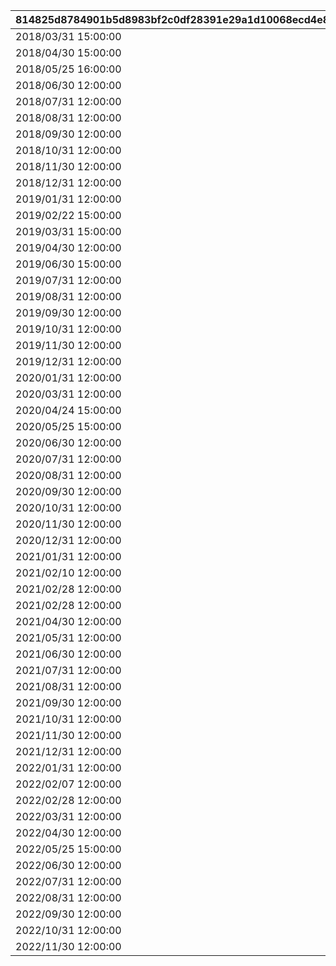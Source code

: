 |814825d8784901b5d8983bf2c0df28391e29a1d10068ecd4e808d72ebc18e059|cb8679c96592876b79bbdad4efd5050f0c9cb9bf7808261993f607cef41a8942|4b2903ade800ad36c5306dc1de69f556309a286871ffe047824701fa4f242b72|a5352f35b2cea327c9854c715f63925ddc2c28181e2d93ab96da253ffa69955a|d9a3e81b5d884c5f4b4d2277afb412f5ef09ac57e5a1e8bde45b3c936edfd174|d0fb9621ad29067c3f5b5eed0e228c19bfc4b12e64b7c11ee5a9e15e45e6d56c|969d2a57a839d38e10ade3abd0fbb74b7333e0752933e0aeee3bb376b396480f|3b05607bc05fe6f20362d0013d5384093df462455af6f5d36d6675ccb205742b|02f21f0bf670054882e187ff5438970904a0b059a276c9ad7e56e450acae2627|e9fad9a0ea670acbb88c49b217d0a1b1e9e8235ca0c138ad0813545cb9007e6f|38c3a11ec9669d6306a2e4c8b03d7f903864af868da871dc660f57bff989d11e|7afebe6cdaa8fc657339604834bbe9bef03a55b7550222d74c86e4787f257379|3a41548a5996e71bde46be4b3e4a69648191445526eacf476d054406ced16b01|
| --- | --- | --- | --- | --- | --- | --- | --- | --- | --- | --- | --- | --- |
|2018/03/31 15:00:00|0|0|20001|10001|2020/03/16 15:00:00|-6|0|1|2030/04/19 15:00:00|0|5031|0|
|2018/04/30 15:00:00|0|0|20002|10002|2020/04/15 15:00:00|-3|0|1|2030/04/19 15:00:00|0|8135|0|
|2018/05/25 16:00:00|0|0|20003|10003|2020/05/15 15:00:00|-8|0|1|2030/04/19 15:00:00|0|201|0|
|2018/06/30 12:00:00|0|0|20004|10004|2020/06/19 15:00:00|-5|0|1,2|2030/04/19 15:00:00|0|3394|0|
|2018/07/31 12:00:00|0|0|20005|10005|2020/07/20 15:00:00|-3|0|1,4|2030/04/19 15:00:00|0|3060|0|
|2018/08/31 12:00:00|0|0|20006|10006|2020/08/19 15:00:00|-5|0|1|2030/04/19 15:00:00|0|1412|0|
|2018/09/30 12:00:00|0|0|20007|10007|2020/09/23 15:00:00|-2|0|1,5|2030/04/19 15:00:00|0|3481|0|
|2018/10/31 12:00:00|0|0|20008|10008|2020/10/19 15:00:00|-3|0|1|2030/04/19 15:00:00|0|3490|0|
|2018/11/30 12:00:00|0|0|20009|10009|2020/11/24 15:00:00|0|0|1,6|2030/04/19 15:00:00|0|5402|0|
|2018/12/31 12:00:00|0|0|20010|10010|2020/12/22 15:00:00|-5|0|1,7|2030/04/19 15:00:00|0|2192|0|
|2019/01/31 12:00:00|0|0|20011|10011|2021/01/25 15:00:00|0|0|1,8|2030/04/19 15:00:00|0|5034|0|
|2019/02/22 15:00:00|0|0|20012|10012|2021/02/18 15:00:00|-5|0|1|2030/04/19 15:00:00|0|402|0|
|2019/03/31 15:00:00|0|0|20013|10013|2021/03/23 15:00:00|-5|0|1,9|2030/04/19 15:00:00|0|22|0|
|2019/04/30 12:00:00|0|0|20014|10015|2021/04/16 15:00:00|-8|0|1|2030/04/19 15:00:00|0|2174|0|
|2019/06/30 15:00:00|0|0|20015|10019|2021/05/18 15:00:00|3|0|1,10|2030/04/19 15:00:00|0|2222|0|
|2019/07/31 12:00:00|0|0|20016|10021|2021/06/18 15:00:00|0|0|1,11|2030/04/19 15:00:00|0|6040|0|
|2019/08/31 12:00:00|0|0|20017|10023|2021/07/16 15:00:00|-4|0|1|2030/04/19 15:00:00|0|6481|0|
|2019/09/30 12:00:00|0|0|20018|10025|2021/08/16 15:00:00|0|0|1,12|2030/04/19 15:00:00|0|8134|0|
|2019/10/31 12:00:00|0|0|20019|10027|2021/09/16 15:00:00|-2|0|1|2030/04/19 15:00:00|0|3480|0|
|2019/11/30 12:00:00|0|0|20020|10029|2021/10/19 15:00:00|-5|0|1,13|2030/04/19 15:00:00|0|5283|0|
|2019/12/31 12:00:00|0|0|20021|10031|2021/11/16 15:00:00|-4|0|1,14|2030/04/19 15:00:00|0|1311|0|
|2020/01/31 12:00:00|0|0|20022|10033|2021/12/16 15:00:00|-7|0|1,15|2030/04/19 15:00:00|0|6055|0|
|2020/03/31 12:00:00|0|0|20023|10038|2022/01/17 15:00:00|-5|0|1|2030/04/19 15:00:00|0|2022|0|
|2020/04/24 15:00:00|0|0|20024|10040|2022/02/18 15:00:00|-10|0|1|2030/04/19 15:00:00|0|6011|0|
|2020/05/25 15:00:00|0|0|20025|10042|2022/03/17 15:00:00|-5|0|1,16|2030/04/19 15:00:00|0|5221|0|
|2020/06/30 12:00:00|0|0|20026|10044|2022/04/18 15:00:00|10|0|1,17|2030/04/19 15:00:00|0|3040|0|
|2020/07/31 12:00:00|0|0|20027|10046|2022/05/18 15:00:00|10|0|1,18|2030/04/19 15:00:00|0|6120|0|
|2020/08/31 12:00:00|0|0|20028|10048|2022/06/16 15:00:00|-5|0|1|2030/04/19 15:00:00|0|5032|0|
|2020/09/30 12:00:00|0|0|20029|10050|2022/07/19 8:00:00|0|0|1,19|2030/04/19 15:00:00|0|5151|0|
|2020/10/31 12:00:00|0|0|20030|10052|2022/08/16 15:00:00|-8|0|1|2030/04/19 15:00:00|0|6056|0|
|2020/11/30 12:00:00|0|0|20031|10054|2022/09/17 15:00:00|0|0|1,20|2030/04/19 15:00:00|0|3351|0|
|2020/12/31 12:00:00|0|0|20032|10056|2022/10/16 15:00:00|0|0|1,21|2030/04/19 15:00:00|0|2191|0|
|2021/01/31 12:00:00|0|0|20033|10058|2022/11/17 15:00:00|0|0|1,22|2030/04/19 15:00:00|0|1122|0|
|2021/02/10 12:00:00|0|0|20034|10059|2022/11/17 15:00:00|0|0|1,22|2030/04/19 15:00:00|0|1123|20033|
|2021/02/28 12:00:00|0|0|20035|10061|2022/12/19 15:00:00|12|0|1,23|2030/04/19 15:00:00|0|2194|0|
|2021/02/28 12:00:00|0|0|20036|10064|2023/01/16 15:00:00|0|0|1|2030/04/19 15:00:00|0|5010|0|
|2021/04/30 12:00:00|0|0|20037|10066|2023/02/16 15:00:00|0|0|1|2030/04/19 15:00:00|0|144|0|
|2021/05/31 12:00:00|0|0|20038|10068|2023/03/16 15:00:00|0|0|1,24|2030/04/19 15:00:00|0|121|0|
|2021/06/30 12:00:00|0|0|20039|10070|2023/04/17 15:00:00|0|0|1|2030/04/19 15:00:00|0|394|0|
|2021/07/31 12:00:00|0|0|20040|10072|2023/05/16 15:00:00|0|0|1,25|2030/04/19 15:00:00|0|1082|0|
|2021/08/31 12:00:00|0|0|20041|10074|2023/06/16 15:00:00|0|0|1|2030/04/19 15:00:00|0|181|0|
|2021/09/30 12:00:00|0|0|20042|10076|2023/07/18 15:00:00|0|0|1,26|2030/04/19 15:00:00|0|5084|0|
|2021/10/31 12:00:00|0|0|20043|10078|2023/08/18 15:00:00|0|0|1|2030/04/19 15:00:00|0|6054|0|
|2021/11/30 12:00:00|0|0|20044|10080|2023/09/19 15:00:00|0|0|1,27|2030/04/19 15:00:00|0|6381|0|
|2021/12/31 12:00:00|0|0|20045|10082|2023/10/16 15:00:00|0|0|1,28|2030/04/19 15:00:00|0|2193|0|
|2022/01/31 12:00:00|0|0|20046|10084|2023/11/16 15:00:00|0|0|1|2030/04/19 15:00:00|0|8163|0|
|2022/02/07 12:00:00|0|0|20047|10085|2023/11/16 15:00:00|0|0|1,29|2030/04/19 15:00:00|0|8164|20046|
|2022/02/28 12:00:00|0|0|20048|10088|2023/12/18 15:00:00|0|0|1|2030/04/19 15:00:00|0|2201|0|
|2022/03/31 12:00:00|0|0|20049|10090|2024/01/17 15:00:00|0|0|1|2030/04/19 15:00:00|0|430|0|
|2022/04/30 12:00:00|0|0|20050|10092|2024/03/18 15:00:00|0|0|1|2030/04/19 15:00:00|0|351|0|
|2022/05/25 15:00:00|0|0|20051|10094|2024/04/18 15:00:00|0|0|1,30|2030/04/19 15:00:00|0|392|0|
|2022/06/30 12:00:00|0|0|20052|10096|2024/06/17 15:00:00|0|0|1,31|2030/04/19 15:00:00|0|3402|0|
|2022/07/31 12:00:00|0|0|20053|10098|2024/07/16 15:00:00|0|0|1,32|2030/04/19 15:00:00|0|8132|0|
|2022/08/31 12:00:00|0|0|20054|10100|2024/08/16 15:00:00|0|0|1|2030/04/19 15:00:00|0|6057|0|
|2022/09/30 12:00:00|0|0|20055|10102|2024/09/17 15:00:00|0|0|1,33|2030/04/19 15:00:00|0|5200|0|
|2022/10/31 12:00:00|0|0|20056|10104|2024/10/16 15:00:00|0|0|1|2030/04/19 15:00:00|0|3479|0|
|2022/11/30 12:00:00|0|0|20057|10106|2024/11/16 15:00:00|0|0|1,34|2030/04/19 15:00:00|0|5033|0|